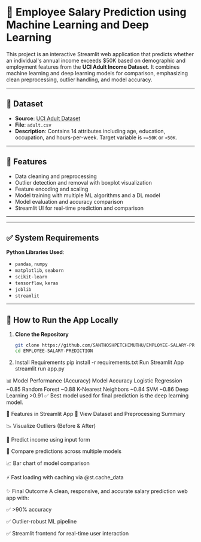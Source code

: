 # 💼 Employee Salary Prediction using Machine Learning and Deep Learning

This project is an interactive Streamlit web application that predicts whether an individual's annual income exceeds $50K based on demographic and employment features from the **UCI Adult Income Dataset**. It combines machine learning and deep learning models for comparison, emphasizing clean preprocessing, outlier handling, and model accuracy.

---

## 📁 Dataset

- **Source**: [UCI Adult Dataset](https://archive.ics.uci.edu/ml/datasets/adult)
- **File**: `adult.csv`
- **Description**: Contains 14 attributes including age, education, occupation, and hours-per-week. Target variable is `<=50K` or `>50K`.

---

## 🧠 Features

- Data cleaning and preprocessing
- Outlier detection and removal with boxplot visualization
- Feature encoding and scaling
- Model training with multiple ML algorithms and a DL model
- Model evaluation and accuracy comparison
- Streamlit UI for real-time prediction and comparison

---

---

## ✅ System Requirements

**Python Libraries Used**:

- `pandas`, `numpy`
- `matplotlib`, `seaborn`
- `scikit-learn`
- `tensorflow`, `keras`
- `joblib`
- `streamlit`

---

## 🚀 How to Run the App Locally

1. **Clone the Repository**
   ```bash
   git clone https://github.com/SANTHOSHPETCHIMUTHU/EMPLOYEE-SALARY-PREDICTION.git
   cd EMPLOYEE-SALARY-PREDICTION

2. Install Requirements
    pip install -r requirements.txt
    Run Streamlit App
    streamlit run app.py
   
📊 Model Performance (Accuracy)
Model	Accuracy
Logistic Regression	~0.85
Random Forest	~0.88
K-Nearest Neighbors	~0.84
SVM	~0.86
Deep Learning	>0.91 ✅
Best model used for final prediction is the deep learning model.


📌 Features in Streamlit App
📂 View Dataset and Preprocessing Summary

📉 Visualize Outliers (Before & After)

🤖 Predict income using input form

🔀 Compare predictions across multiple models

📈 Bar chart of model comparison

⚡ Fast loading with caching via @st.cache_data

✨ Final Outcome
A clean, responsive, and accurate salary prediction web app with:

✅ >90% accuracy

✅ Outlier-robust ML pipeline

✅ Streamlit frontend for real-time user interaction


